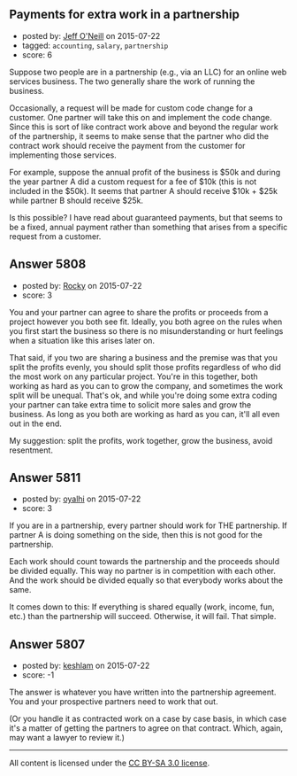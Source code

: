 ## Payments for extra work in a partnership

- posted by: [Jeff O'Neill](https://stackexchange.com/users/46273/jeff-o-neill) on 2015-07-22
- tagged: `accounting`, `salary`, `partnership`
- score: 6

<p>Suppose two people are in a partnership (e.g., via an LLC) for an online web services business. The two generally share the work of running the business.</p>

<p>Occasionally, a request will be made for custom code change for a customer.  One partner will take this on and implement the code change.  Since this is sort of like contract work above and beyond the regular work of the partnership, it seems to make sense that the partner who did the contract work should receive the payment from the customer for implementing those services.</p>

<p>For example, suppose the annual profit of the business is $50k and during the year partner A did a custom request for a fee of $10k (this is not included in the $50k).  It seems that partner A should receive $10k + $25k while partner B should receive $25k.</p>

<p>Is this possible?  I have read about guaranteed payments, but that seems to be a fixed, annual payment rather than something that arises from a specific request from a customer.</p>



## Answer 5808

- posted by: [Rocky](https://stackexchange.com/users/4448541/rocky) on 2015-07-22
- score: 3

<p>You and your partner can agree to share the profits or proceeds from a project however you both see fit. Ideally, you both agree on the rules when you first start the business so there is no misunderstanding or hurt feelings when a situation like this arises later on.</p>

<p>That said, if you two are sharing a business and the premise was that you split the profits evenly, you should split those profits regardless of who did the most work on any particular project. You're in this together, both working as hard as you can to grow the company, and sometimes the work split will be unequal. That's ok, and while you're doing some extra coding your partner can take extra time to solicit more sales and grow the business. As long as you both are working as hard as you can, it'll all even out in the end.</p>

<p>My suggestion: split the profits, work together, grow the business, avoid resentment.</p>



## Answer 5811

- posted by: [oyalhi](https://stackexchange.com/users/5630238/oyalhi) on 2015-07-22
- score: 3

<p>If you are in a partnership, every partner should work for THE partnership.  If partner A is doing something on the side, then this is not good for the partnership. </p>

<p>Each work should count towards the partnership and the proceeds should be divided equally.  This way no partner is in competition with each other. And the work should be divided equally so that everybody works about the same. </p>

<p>It comes down to this: If everything is shared equally (work, income, fun, etc.) than the partnership will succeed. Otherwise, it will fail. That simple.</p>



## Answer 5807

- posted by: [keshlam](https://stackexchange.com/users/3768354/keshlam) on 2015-07-22
- score: -1

<p>The answer is whatever you have written into the partnership agreement. You and your prospective partners need to work that out.</p>

<p>(Or you handle it as contracted work on a case by case basis, in which case it's a matter of getting the partners to agree on that contract. Which, again, may want a lawyer to review it.)</p>




---

All content is licensed under the [CC BY-SA 3.0 license](https://creativecommons.org/licenses/by-sa/3.0/).
